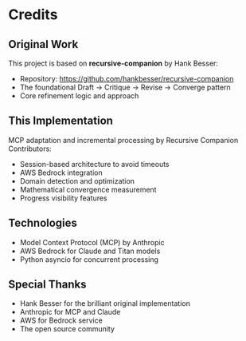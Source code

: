 # Credits

## Original Work
This project is based on **recursive-companion** by Hank Besser:
- Repository: https://github.com/hankbesser/recursive-companion
- The foundational Draft → Critique → Revise → Converge pattern
- Core refinement logic and approach

## This Implementation
MCP adaptation and incremental processing by Recursive Companion Contributors:
- Session-based architecture to avoid timeouts
- AWS Bedrock integration
- Domain detection and optimization
- Mathematical convergence measurement
- Progress visibility features

## Technologies
- Model Context Protocol (MCP) by Anthropic
- AWS Bedrock for Claude and Titan models
- Python asyncio for concurrent processing

## Special Thanks
- Hank Besser for the brilliant original implementation
- Anthropic for MCP and Claude
- AWS for Bedrock service
- The open source community
